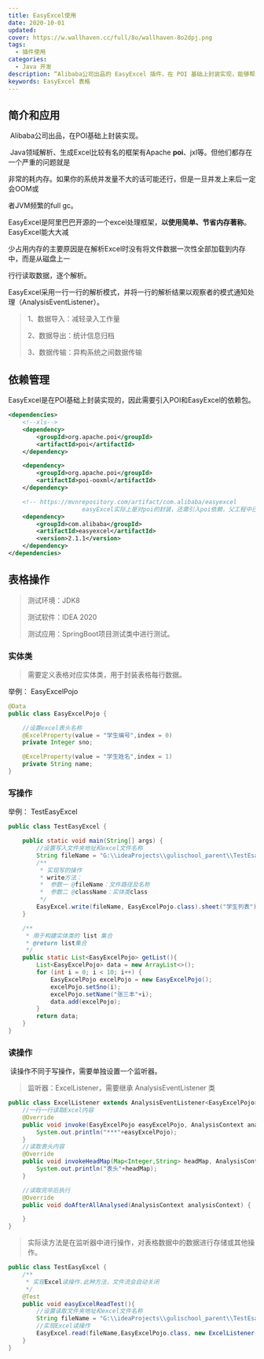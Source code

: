```yaml
---
title: EasyExcel使用
date: 2020-10-01
updated: 
cover: https://w.wallhaven.cc/full/8o/wallhaven-8o2dpj.png
tags: 
  - 插件使用
categories: 
  - Java 开发
description: “Alibaba公司出品的 EasyExcel 插件，在 POI 基础上封装实现，能够帮助快速操作 Excel 表格。”
keywords: EasyExcel 表格
---
```


## 简介和应用

​		Alibaba公司出品，在POI基础上封装实现。

​		Java领域解析、生成Excel比较有名的框架有Apache **poi**、jxl等。但他们都存在一个严重的问题就是

非常的耗内存。如果你的系统并发量不大的话可能还行，但是一旦并发上来后一定会OOM或 

者JVM频繁的full gc。

​		EasyExcel是阿里巴巴开源的一个excel处理框架，**以使用简单、节省内存著称**。EasyExcel能大大减

少占用内存的主要原因是在解析Excel时没有将文件数据一次性全部加载到内存中，而是从磁盘上一

行行读取数据，逐个解析。

​		EasyExcel采用一行一行的解析模式，并将一行的解析结果以观察者的模式通知处理（AnalysisEventListener）。

> 1、数据导入：减轻录入工作量
>
> 2、数据导出：统计信息归档
>
> 3、数据传输：异构系统之间数据传输

## 依赖管理

​		EasyExcel是在POI基础上封装实现的，因此需要引入POI和EasyExcel的依赖包。

```xml
<dependencies>
    <!--xls-->
    <dependency>
        <groupId>org.apache.poi</groupId>
        <artifactId>poi</artifactId>
    </dependency>

    <dependency>
        <groupId>org.apache.poi</groupId>
        <artifactId>poi-ooxml</artifactId>
    </dependency>

    <!-- https://mvnrepository.com/artifact/com.alibaba/easyexcel
                     easyExcel实际上是对poi的封装，还需引入poi依赖，父工程中已经引入-->
    <dependency>
        <groupId>com.alibaba</groupId>
        <artifactId>easyexcel</artifactId>
        <version>2.1.1</version>
    </dependency>
</dependencies>
```

## 表格操作

> 测试环境：JDK8
>
> 测试软件：IDEA 2020
>
> 测试应用：SpringBoot项目测试类中进行测试。

### 实体类

> 需要定义表格对应实体类，用于封装表格每行数据。

举例： EasyExcelPojo

```java
@Data
public class EasyExcelPojo {

    //设置excel表头名称
    @ExcelProperty(value = "学生编号",index = 0)
    private Integer sno;

    @ExcelProperty(value = "学生姓名",index = 1)
    private String name;
}
```

### 写操作

举例： TestEasyExcel

```java
public class TestEasyExcel {

    public static void main(String[] args) {
        //设置写入文件夹地址和excel文件名称
        String fileName = "G:\\ideaProjects\\gulischool_parent\\TestEsayExcel.xlsx";
        /**
         * 实现写的操作
         * write方法：
         *  参数一 @fileName：文件路径及名称
         *  参数二 @className：实体类class
         */
        EasyExcel.write(fileName, EasyExcelPojo.class).sheet("学生列表").doWrite(getList());
    }

    /**
     * 用于构建实体类的 list 集合
     * @return list集合
     */
    public static List<EasyExcelPojo> getList(){
        List<EasyExcelPojo> data = new ArrayList<>();
        for (int i = 0; i < 10; i++) {
            EasyExcelPojo excelPojo = new EasyExcelPojo();
            excelPojo.setSno(i);
            excelPojo.setName("张三丰"+i);
            data.add(excelPojo);
        }
        return data;
    }
}
```

### 读操作

​		读操作不同于写操作，需要单独设置一个监听器。

> 监听器：ExcelListener，需要继承 AnalysisEventListener 类

```java
public class ExcelListener extends AnalysisEventListener<EasyExcelPojo> {
    //一行一行读取Excel内容
    @Override
    public void invoke(EasyExcelPojo easyExcelPojo, AnalysisContext analysisContext) {
        System.out.println("***"+easyExcelPojo);
    }
    //读取表头内容
    @Override
    public void invokeHeadMap(Map<Integer,String> headMap, AnalysisContext analysisContext) {
        System.out.println("表头"+headMap);
    }

    //读取完毕后执行
    @Override
    public void doAfterAllAnalysed(AnalysisContext analysisContext) {

    }
}
```

> 实际读方法是在监听器中进行操作，对表格数据中的数据进行存储或其他操作。

```java
public class TestEasyExcel {
    /**
     * 实现Excel读操作.此种方法，文件流会自动关闭
     */
    @Test
    public void easyExcelReadTest(){
        //设置读取文件夹地址和excel文件名称
        String fileName = "G:\\ideaProjects\\gulischool_parent\\TestEsayExcel.xlsx";
        //实现Excel读操作
        EasyExcel.read(fileName,EasyExcelPojo.class, new ExcelListener()).sheet().doRead();
    }
}
```


